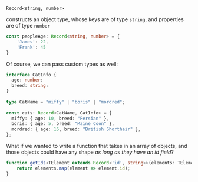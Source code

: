 
`Record<string, number>`

constructs an object type, whose keys are of type `string`, and properties are of type `number`

```ts
const peopleAge: Record<string, number> = {
    'James': 22,
    'Frank': 45
}
```

Of course, we can pass custom types as well:
```ts
interface CatInfo {
  age: number;
  breed: string;
}
 
type CatName = "miffy" | "boris" | "mordred";
 
const cats: Record<CatName, CatInfo> = {
  miffy: { age: 10, breed: "Persian" },
  boris: { age: 5, breed: "Maine Coon" },
  mordred: { age: 16, breed: "British Shorthair" },
};
```

What if we wanted to write a function that takes in an array of objects, and those objects could have any shape *as long as they have an id field*?
```ts
function getIds<TElement extends Record<'id', string>>(elements: TElement[]) {
    return elements.map(element => element.id);
}
```
